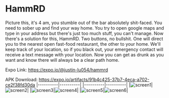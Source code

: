 HammRD
===========
Picture this, it's 4 am, you stumble out of the bar absolutely shit-faced. You need to sober up and find your way home. You try to open google maps and type in your address but there's just too much stuff, you can't manage. Now there's a solution for this, HammRD. Two buttons, no bullshit. One will direct you to the nearest open fast-food restaurant, the other to your home. We'll keep track of your location, so if you black out, your emergency contact will receive a text message with your location. Now you can get as drunk as you want and know there will always  be a clear path home.

Expo Link: https://expo.io/@justin-lu054/hammrd

APK Download: https://expo.io/artifacts/91b4c425-37b7-4eca-a702-ce2f38fd30da
|----------|----------|
|----------|----------|
|![screen1](https://i.imgur.com/WczcVIr.jpg)|![screen2](https://i.imgur.com/j0oxMhv.jpg)|
|![screen3](https://i.imgur.com/ukIqAq6.jpg)|![screen4](https://i.imgur.com/VvzXbnl.jpg)|
|![screen5](https://i.imgur.com/r9HAN9U.jpg)|![screen6](https://i.imgur.com/xjydls7.png)|







